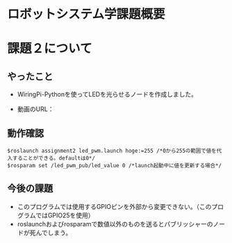 # ロボットシステム学課題概要

# 課題２について

## やったこと
* WiringPi-Pythonを使ってLEDを光らせるノードを作成しました。

* 動画のURL：

## 動作確認
```
$roslaunch assignment2 led_pwm.launch hoge:=255 /*0から255の範囲で値を代入することができる。defaultは0*/
$rosparam set /led_pwm_pub/led_value 0 /*launch起動中に値を更新する場合*/
```

## 今後の課題
* このプログラムでは使用するGPIOピンを外部から変更できない。（このプログラムではGPIO25を使用）
* roslaunchおよびrosparamで数値以外のものを送るとパブリッシャーのノードが死んでしまう。
